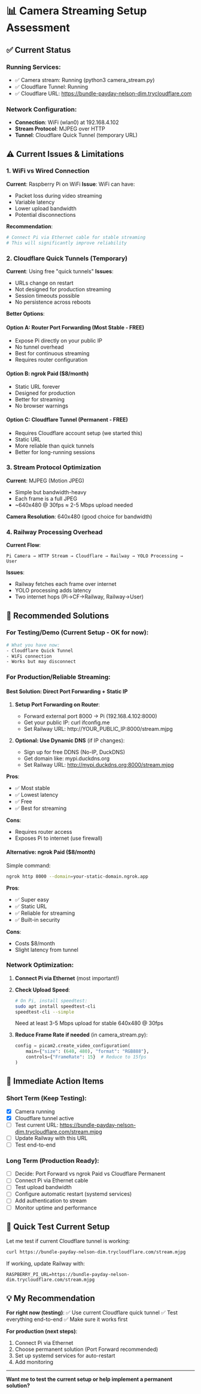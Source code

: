 # 📊 Camera Streaming Setup Assessment

## ✅ Current Status

### Running Services:
- ✅ Camera stream: Running (python3 camera_stream.py)
- ✅ Cloudflare Tunnel: Running
- ✅ Cloudflare URL: https://bundle-payday-nelson-dim.trycloudflare.com

### Network Configuration:
- **Connection**: WiFi (wlan0) at 192.168.4.102
- **Stream Protocol**: MJPEG over HTTP
- **Tunnel**: Cloudflare Quick Tunnel (temporary URL)

## ⚠️ Current Issues & Limitations

### 1. **WiFi vs Wired Connection**
**Current**: Raspberry Pi on WiFi
**Issue**: WiFi can have:
- Packet loss during video streaming
- Variable latency
- Lower upload bandwidth
- Potential disconnections

**Recommendation**: 
```bash
# Connect Pi via Ethernet cable for stable streaming
# This will significantly improve reliability
```

### 2. **Cloudflare Quick Tunnels (Temporary)**
**Current**: Using free "quick tunnels"
**Issues**:
- URLs change on restart
- Not designed for production streaming
- Session timeouts possible
- No persistence across reboots

**Better Options**:

#### Option A: Router Port Forwarding (Most Stable - FREE)
- Expose Pi directly on your public IP
- No tunnel overhead
- Best for continuous streaming
- Requires router configuration

#### Option B: ngrok Paid ($8/month)
- Static URL forever
- Designed for production
- Better for streaming
- No browser warnings

#### Option C: Cloudflare Tunnel (Permanent - FREE)
- Requires Cloudflare account setup (we started this)
- Static URL
- More reliable than quick tunnels
- Better for long-running sessions

### 3. **Stream Protocol Optimization**

**Current**: MJPEG (Motion JPEG)
- Simple but bandwidth-heavy
- Each frame is a full JPEG
- ~640x480 @ 30fps ≈ 2-5 Mbps upload needed

**Camera Resolution**: 640x480 (good choice for bandwidth)

### 4. **Railway Processing Overhead**

**Current Flow**:
```
Pi Camera → HTTP Stream → Cloudflare → Railway → YOLO Processing → User
```

**Issues**:
- Railway fetches each frame over internet
- YOLO processing adds latency
- Two internet hops (Pi→CF→Railway, Railway→User)

## 🎯 Recommended Solutions

### **For Testing/Demo** (Current Setup - OK for now):
```bash
# What you have now:
- Cloudflare Quick Tunnel
- WiFi connection
- Works but may disconnect
```

### **For Production/Reliable Streaming**:

#### **Best Solution: Direct Port Forwarding + Static IP**

1. **Setup Port Forwarding on Router**:
   - Forward external port 8000 → Pi (192.168.4.102:8000)
   - Get your public IP: curl ifconfig.me
   - Set Railway URL: http://YOUR_PUBLIC_IP:8000/stream.mjpg

2. **Optional: Use Dynamic DNS** (if IP changes):
   - Sign up for free DDNS (No-IP, DuckDNS)
   - Get domain like: mypi.duckdns.org
   - Set Railway URL: http://mypi.duckdns.org:8000/stream.mjpg

**Pros**:
- ✅ Most stable
- ✅ Lowest latency
- ✅ Free
- ✅ Best for streaming

**Cons**:
- Requires router access
- Exposes Pi to internet (use firewall)

#### **Alternative: ngrok Paid ($8/month)**

Simple command:
```bash
ngrok http 8000 --domain=your-static-domain.ngrok.app
```

**Pros**:
- ✅ Super easy
- ✅ Static URL
- ✅ Reliable for streaming
- ✅ Built-in security

**Cons**:
- Costs $8/month
- Slight latency from tunnel

### **Network Optimization**:

1. **Connect Pi via Ethernet** (most important!)
2. **Check Upload Speed**:
   ```bash
   # On Pi, install speedtest:
   sudo apt install speedtest-cli
   speedtest-cli --simple
   ```
   Need at least 3-5 Mbps upload for stable 640x480 @ 30fps

3. **Reduce Frame Rate if needed** (in camera_stream.py):
   ```python
   config = picam2.create_video_configuration(
       main={"size": (640, 480), "format": "RGB888"},
       controls={"FrameRate": 15}  # Reduce to 15fps
   )
   ```

## 📝 Immediate Action Items

### Short Term (Keep Testing):
- [x] Camera running
- [x] Cloudflare tunnel active  
- [ ] Test current URL: https://bundle-payday-nelson-dim.trycloudflare.com/stream.mjpg
- [ ] Update Railway with this URL
- [ ] Test end-to-end

### Long Term (Production Ready):
- [ ] Decide: Port Forward vs ngrok Paid vs Cloudflare Permanent
- [ ] Connect Pi via Ethernet cable
- [ ] Test upload bandwidth
- [ ] Configure automatic restart (systemd services)
- [ ] Add authentication to stream
- [ ] Monitor uptime and performance

## 🔧 Quick Test Current Setup

Let me test if current Cloudflare tunnel is working:
```bash
curl https://bundle-payday-nelson-dim.trycloudflare.com/stream.mjpg
```

If working, update Railway with:
```
RASPBERRY_PI_URL=https://bundle-payday-nelson-dim.trycloudflare.com/stream.mjpg
```

## 💡 My Recommendation

**For right now (testing)**:
✅ Use current Cloudflare quick tunnel
✅ Test everything end-to-end
✅ Make sure it works first

**For production (next steps)**:
1. Connect Pi via Ethernet
2. Choose permanent solution (Port Forward recommended)
3. Set up systemd services for auto-restart
4. Add monitoring

---

**Want me to test the current setup or help implement a permanent solution?**

